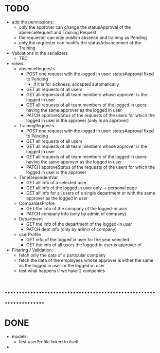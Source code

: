 # TODO
- add the permissions:
  - only the approver can change the statusApproval of the absenceRequest and Training Request
  - the requester can only publish absence and training as Pending
  - only the requester can modify the statusAdvancement of the Training
- Validations in the serializers
  - TBC
- views:
  - absenceRequests
    - POST one request with the logged in user: statusApproval fixed to Pending
      - if it is for sickness, accepted automatically
    - GET all requests of all users
    - GET all requests of all team members whose approver is the logged in user
    - GET all requests of all team members of the logged in users: having the same approver as the logged in user
    - PATCH approveStatus of the requests of the users for which the logged in user is the approver (only is an approver)
  - TrainingRequests
    - POST one request with the logged in user: statusApproval fixed to Pending
    - GET all requests of all users
    - GET all requests of all team members whose approver is the logged in user
    - GET all requests of all team members of the logged in users: having the same approver as the logged in user
    - PATCH approveStatus of the requests of the users for which the logged in user is the approver
  - TimeDependentVar
    - GET all info of a selected user
    - GET all info of the logged in user only -> personal page
    - GET all info for all users of a single department or with the same approver as the logged in user
  - CompaniesProfile
    - GET the info of the company of the logged-in user
    - PATCH company info (only by admin of company)
  - Department
    - GET the info of the department of the logged-in user
    - PATCH dept info (only by admin of company)
  - userProfile
    - GET info of the logged in user for the year selected
    - GET the info of all users the logged-in user is approver of
- Filtering / Validation:
  - fetch only the data of a particular company
  - fetch the data of the employees whose approver is either the same as the logged in user or the logged-in user
  - test what happens if we have 2 companies 


# ...................................................................

# DONE
- models:
  - test userProfile linked to itself
- 